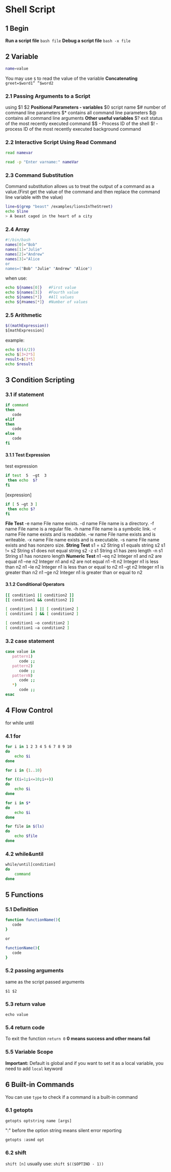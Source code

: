 # Shell Script
## 1 Begin
**Run a script file**
``bash file``
**Debug a script file** ``bash -x file``

## 2 Variable

```bash
name=value
```
You may use ``$`` to read the value of the variable
**Concatenating** ``greet=$word1” ”$word2``

### 2.1 Passing Arguments to a Script
using $1 $2
**Positional Parameters - variables**
$0	script name
$# 	number of command line parameters
$*	contains all command line parameters
$@	contains all command line arguments
**Other useful variables**
$?	exit status of the most recently executed command
$$ - Process ID of the shell
$! - process ID of the most recently executed background command

### 2.2 Interactive Script Using Read Command
```bash
read namevar
```
```bash
read -p "Enter varname:" nameVar
```

### 2.3 Command Substitution
Command substitution allows us to treat the output of a command as a value.(First get the value of the command and then replace the command line variable with the value)

```bash
line=$(grep "beast" /examples/lionsInTheStreet)
echo $line
> A beast caged in the heart of a city
```
### 2.4 Array

```bash
#!/bin/bash
names[0]="Bob"
names[1]="Julie"
names[2]="Andrew"
names[3]="Alice
or
names=("Bob" "Julie" "Andrew" "Alice")
```
when use:

```bash
echo ${names[0]}   #First value
echo ${names[3]}   #Fourth value
echo ${names[*]}   #All values
echo ${#names[*]}  #Number of values
```

### 2.5 Arithmetic

```bash
$((mathExpression))
$[mathExpression]
```

example:

```bash
echo $((4/2))
echo $[3+2*5]
result=$[3*5]
echo $result
```

## 3 Condition Scripting
### 3.1 if statement

```bash
if command
then
   code
elif
then
   code
else
   code
fi
```

#### 3.1.1 Test Expression

test expression

```bash
if test  5  –gt  3
 then echo  $?
fi
```
[expression]

```bash
if [ 5 –gt 3 ]
 then echo $?
fi
```
**File Test**
-e name	File name exists.
-d name	File name is a directory. 
-f name 	File name is a regular file.
-h name	File name is a symbolic link.
-r name	File name exists and is readable. 
-w name	File name exists and is writeable. 
-x name	File name exists and is executable. 
-s name	File name exists and has nonzero size.
**String Test**
s1 = s2	String s1 equals string s2 
s1 != s2	String s1 does not equal string s2
-z  s1	String s1 has zero length 
-n  s1	String s1 has nonzero length
**Numeric Test**
n1 –eq n2	Integer n1 and n2 are equal
n1 –ne n2	Integer n1 and n2 are not equal
n1 –lt n2	Integer n1 is less than n2
n1 –le n2	Integer n1 is less than or equal to n2
n1 –gt n2	Integer n1 is greater than n2
n1 –ge n2	Integer n1 is greater than or equal to n2

#### 3.1.2 Conditional Operators
```bash
[[ condition1 || condition2 ]]
[[ condition1 && condition2 ]]

[ condition1 ] || [ condition2 ]
[ condition1 ] && [ condition2 ]

[ condition1 –o condition2 ]
[ condition1 –a condition2 ]
```

### 3.2 case statement

```bash
case value in
   pattern1)
      code ;;
   pattern2)
      code ;;
   patternN)
      code ;;
   *)
      code ;;
esac 
```

## 4 Flow Control
for
while
until

### 4.1 for

```bash
for i in 1 2 3 4 5 6 7 8 9 10
do
	echo $i
done

for i in {1..10}

for ((i=1;i<=10;i++))
do
	echo $i
done

for i in $*
do
	echo $i
done

for file in $(ls)
do
	echo $file
done
```

### 4.2 while&until

```bash
while/until[condition]
do
	command
done
```

## 5 Functions

### 5.1 Definition

```bash
function functionName(){
   code
}

or

functionName(){
   code
}
```

### 5.2 passing arguments
same as the script passed arguments

``$1 $2``

### 5.3 return value
``echo value``

### 5.4 return code
To exit the function
``return 0``
**0 means success and other means fail**

### 5.5 Variable Scope
**Important:** Default is global and if you want to set it as a local variable, you need to add ``local`` keyword

## 6 Built-in Commands
You can use ``type`` to check if a command is a built-in command

### 6.1 getopts
``getopts optstring name [args]``

":" before the option string means silent error reporting

``getopts :asmd opt``

### 6.2 shift
``shift [n]``
usually use:
``shift $(($OPTIND - 1))``
